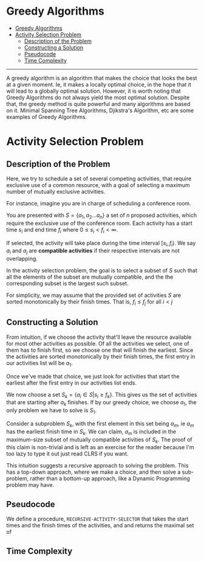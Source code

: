 # Greedy Algorithms
- [Greedy Algorithms](#greedy-algorithms)
- [Activity Selection Problem](#activity-selection-problem)
  - [Description of the Problem](#description-of-the-problem)
  - [Constructing a Solution](#constructing-a-solution)
  - [Pseudocode](#pseudocode)
  - [Time Complexity](#time-complexity)



*** 
A greedy algorithm is an algorithm that makes the choice that looks the best at a given moment. Ie, it makes a locally optimal choice, in the hope that it will lead to a globally optimal solution.
However, it is worth noting that Greedy Algorithms do not always yield the most optimal solution. Despite that, the greedy method is quite powerful and many algorithms are based on it. Minimal Spanning Tree Algorithms, Djikstra's Algorithm, etc are some examples of Greedy Algorithms.

# Activity Selection Problem

## Description of the Problem

Here, we try to schedule a set of several competing activities, that require exclusive use of a common resource, with a goal of selecting a maximum number of mutually exclusive activities.

For instance, imagine you are in charge of scheduling a conference room. 

You are presented with $S = \{ a_1, a_2... a_n\}$ a set of $n$ proposed activities, which require the exclusive use of the conference room. Each activity has a start time $s_i$ and end time $f_i$ where $0 \le s_i < f_i < \infty$. 

If selected, the activity will take place during the time interval $[s_i, f_i)$.  We say $a_i$ and $a_j$ are **compatible activities** if their respective intervals are not overlapping. 

In the activity selection problem, the goal is to select a subset of $S$ such that all the elements of the subset are mutually compatible, and the the corresponding subset is the largest such subset.

For simplicity, we may assume that the provided set of activities $S$ are sorted monotonically by their finish times. That is, $f_i \le f_j$ for all $i < j$

## Constructing a Solution

From intuition, if we choose the activity that'll leave the resource available for most other activities as possible. Of all the activities we select, one of them has to finish first, so we choose one that will finish the earliest. Since the activities are sorted monotonically by their finish times, the first entry in our activities list will be $a_1$. 

Once we've made that choice, we just look for activities that start the earliest after the first entry in our activities list ends. 

We now choose a set $S_k = \{ a_i \in S | s_i \ge f_k  \}$. This gives us the set of activities that are starting after $a_k$ finishes. If by our greedy choice, we choose $a_1$, the only problem we have to solve is $S_1$. 

Consider a subproblem $S_k$, with the first element in this set being $a_m$, ie $a_m$ has the earliest finish time in $S_k$. We can claim, $a_m$ is included in the maximum-size subset of mutually compatible activities of $S_k$. The proof of this claim is non-trivial and is left as an exercise for the reader because I'm too lazy to type it out just read CLRS if you want.

This intuition suggests a recursive approach to solving the problem. This has a top-down approach, where we make a choice, and then solve a sub-problem, rather than a bottom-up approach, like a Dynamic Programming problem may have.

## Pseudocode

We define a procedure, `RECURSIVE-ACTIVITY-SELECTOR` that takes the start times and the finish times of the activities, and and returns the maximal set of 


## Time Complexity


